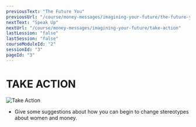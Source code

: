 ```yaml
---
previousText: "The Future You"
previousUrl: "/course/money-messages/imagining-your-future/the-future-you"
nextText: "Speak Up"
nextUrl: "/course/money-messages/imagining-your-future/take-action"
lastLession: "false"
lastSession: "false"
courseModuleId: "2"
sessionId: "3"
pageId: "3"
---
```



# TAKE ACTION
![Take Action](/assets/img/take-action.jpg)
<sparkle-youtube src="https://www.youtube.com/embed/OeznUa1tr80"></sparkle-youtube>

- Give some suggestions about how you can begin to change stereotypes about women and money.